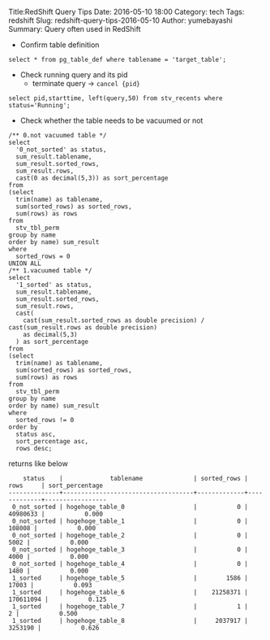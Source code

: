 Title:RedShift Query Tips
Date: 2016-05-10 18:00
Category: tech
Tags: redshift
Slug: redshift-query-tips-2016-05-10
Author: yumebayashi
Summary: Query often used in RedShift




* Confirm table definition

```
select * from pg_table_def where tablename = 'target_table';
```

* Check running query and its pid
    * terminate query -> `cancel {pid}`

```
select pid,starttime, left(query,50) from stv_recents where status='Running';
```

* Check whether the table needs to be vacuumed or not

```
/** 0.not vacuumed table */
select
  '0_not_sorted' as status,
  sum_result.tablename,
  sum_result.sorted_rows,
  sum_result.rows,
  cast(0 as decimal(5,3)) as sort_percentage
from
(select
  trim(name) as tablename,
  sum(sorted_rows) as sorted_rows,
  sum(rows) as rows
from
  stv_tbl_perm
group by name
order by name) sum_result
where
  sorted_rows = 0
UNION ALL
/** 1.vacuumed table */
select
  '1_sorted' as status,
  sum_result.tablename,
  sum_result.sorted_rows,
  sum_result.rows,
  cast(
    cast(sum_result.sorted_rows as double precision) / cast(sum_result.rows as double precision)
    as decimal(5,3)
  ) as sort_percentage
from
(select
  trim(name) as tablename,
  sum(sorted_rows) as sorted_rows,
  sum(rows) as rows
from
  stv_tbl_perm
group by name
order by name) sum_result
where
  sorted_rows != 0
order by
  status asc,
  sort_percentage asc,
  rows desc;
```

returns like below

```
    status    |             tablename              | sorted_rows |    rows     | sort_percentage
--------------+------------------------------------+-------------+-------------+-----------------
 0_not_sorted | hogehoge_table_0                   |           0 |    40980633 |           0.000
 0_not_sorted | hogehoge_table_1                   |           0 |      108008 |           0.000
 0_not_sorted | hogehoge_table_2                   |           0 |        5002 |           0.000
 0_not_sorted | hogehoge_table_3                   |           0 |        4000 |           0.000
 0_not_sorted | hogehoge_table_4                   |           0 |        1480 |           0.000
 1_sorted     | hogehoge_table_5                   |        1586 |       17003 |           0.093
 1_sorted     | hogehoge_table_6                   |    21258371 |   170611094 |           0.125
 1_sorted     | hogehoge_table_7                   |           1 |           2 |           0.500
 1_sorted     | hogehoge_table_8                   |     2037917 |     3253190 |           0.626

```
